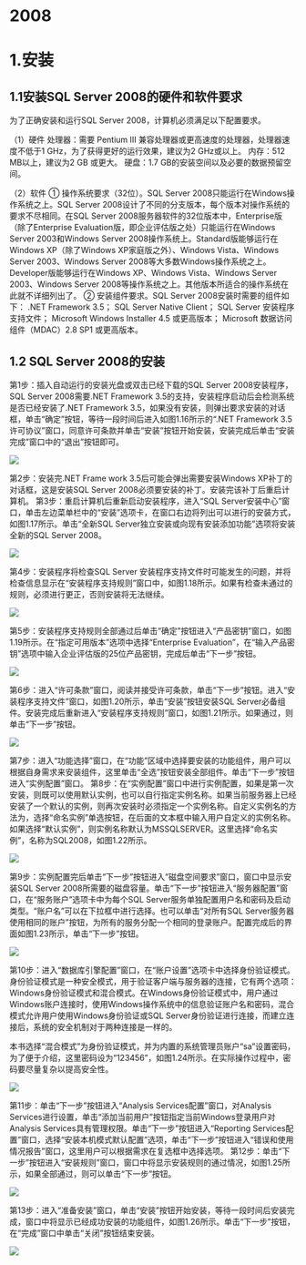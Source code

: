 # 2008

# 1.安装

## 1.1安装SQL Server 2008的硬件和软件要求

为了正确安装和运行SQL Server 2008，计算机必须满足以下配置要求。

（1）硬件
处理器：需要 Pentium III 兼容处理器或更高速度的处理器，处理器速度不低于1 GHz，为了获得更好的运行效果，建议为2 GHz或以上。
内存：512 MB以上，建议为2 GB 或更大。
硬盘：1.7 GB的安装空间以及必要的数据预留空间。

 

（2）软件
① 操作系统要求（32位）。SQL Server 2008只能运行在Windows操作系统之上。SQL Server 2008设计了不同的分支版本，每个版本对操作系统的要求不尽相同。在SQL Server 2008服务器软件的32位版本中，Enterprise版（除了Enterprise Evaluation版，即企业评估版之处）只能运行在Windows Server 2003和Windows Server 2008操作系统上。Standard版能够运行在Windows XP（除了Windows XP家庭版之外）、Windows Vista、Windows Server 2003、Windows Server 2008等大多数Windows操作系统之上。Developer版能够运行在Windows XP、Windows Vista、Windows Server 2003、Windows Server 2008等操作系统之上。其他版本所适合的操作系统在此就不详细列出了。
② 安装组件要求。SQL Server 2008安装时需要的组件如下：
.NET Framework 3.5；
SQL Server Native Client；
SQL Server 安装程序支持文件；
Microsoft Windows Installer 4.5 或更高版本；
Microsoft 数据访问组件（MDAC）2.8 SP1 或更高版本。

 

## 1.2 SQL Server 2008的安装

第1步：插入自动运行的安装光盘或双击已经下载的SQL Server 2008安装程序，SQL Server 2008需要.NET Framework 3.5的支持，安装程序启动后会检测系统是否已经安装了.NET Framework 3.5，如果没有安装，则弹出要求安装的对话框，单击“确定”按钮，等待一段时间后进入如图1.16所示的“.NET Framework 3.5许可协议”窗口，同意许可条款并单击“安装”按钮开始安装，安装完成后单击“安装完成”窗口中的“退出”按钮即可。

 ![](https://img1.zlogs.net/20/20200121213443.png)

 

 

第2步：安装完.NET Frame work 3.5后可能会弹出需要安装Windows XP补丁的对话框，这是安装SQL Server 2008必须要安装的补丁。安装完该补丁后重启计算机。
第3步：重启计算机后重新启动安装程序，进入“SQL Server安装中心”窗口，单击左边菜单栏中的“安装”选项卡，在窗口右边将列出可以进行的安装方式，如图1.17所示。单击“全新SQL Server独立安装或向现有安装添加功能”选项将安装全新的SQL Server 2008。

 ![](https://img1.zlogs.net/20/20200121213444.png)

 

 

第4步：安装程序将检查SQL Server 安装程序支持文件时可能发生的问题，并将检查信息显示在“安装程序支持规则”窗口中，如图1.18所示。如果有检查未通过的规则，必须进行更正，否则安装将无法继续。

 ![](https://img1.zlogs.net/20/20200121213445.png)

 

 

第5步：安装程序支持规则全部通过后单击“确定”按钮进入“产品密钥”窗口，如图1.19所示。在“指定可用版本”选项中选择“Enterprise Evaluation”，在“输入产品密钥”选项中输入企业评估版的25位产品密钥，完成后单击“下一步”按钮。

 ![](https://img1.zlogs.net/20/20200121213446.png)

 

 

第6步：进入“许可条款”窗口，阅读并接受许可条款，单击“下一步”按钮。进入“安装程序支持文件”窗口，如图1.20所示，单击“安装”按钮安装SQL Server必备组件。安装完成后重新进入“安装程序支持规则”窗口，如图1.21所示。如果通过，则单击“下一步”按钮。

 ![](https://img1.zlogs.net/20/20200121213447.png)

 

 

 

第7步：进入“功能选择”窗口，在“功能”区域中选择要安装的功能组件，用户可以根据自身需求来安装组件，这里单击“全选”按钮安装全部组件。单击“下一步”按钮进入“实例配置”窗口。
第8步：在“实例配置”窗口中进行实例配置，如果是第一次安装，则既可以使用默认实例，也可以自行指定实例名称。如果当前服务器上已经安装了一个默认的实例，则再次安装时必须指定一个实例名称。自定义实例名的方法为，选择“命名实例”单选按钮，在后面的文本框中输入用户自定义的实例名称。如果选择“默认实例”，则实例名称默认为MSSQLSERVER。这里选择“命名实例”，名称为SQL2008，如图1.22所示。

 ![](https://img1.zlogs.net/20/20200121213448.png)

 

 

第9步：实例配置完后单击“下一步”按钮进入“磁盘空间要求”窗口，窗口中显示安装SQL Server 2008所需要的磁盘容量。单击“下一步”按钮进入“服务器配置”窗口，在“服务账户”选项卡中为每个SQL Server服务单独配置用户名和密码及启动类型。“账户名”可以在下拉框中进行选择。也可以单击“对所有SQL Server服务器使用相同的账户”按钮，为所有的服务分配一个相同的登录账户。配置完成后的界面如图1.23所示，单击“下一步”按钮。

 ![](https://img1.zlogs.net/20/20200121213449.png)

 

 

第10步：进入“数据库引擎配置”窗口，在“账户设置”选项卡中选择身份验证模式。身份验证模式是一种安全模式，用于验证客户端与服务器的连接，它有两个选项：Windows身份验证模式和混合模式。在Windows身份验证模式中，用户通过Windows账户连接时，使用Windows操作系统中的信息验证账户名和密码，混合模式允许用户使用Windows身份验证或SQL Server身份验证进行连接，而建立连接后，系统的安全机制对于两种连接是一样的。

本书选择“混合模式”为身份验证模式，并为内置的系统管理员账户“sa”设置密码，为了便于介绍，这里密码设为“123456”，如图1.24所示。在实际操作过程中，密码要尽量复杂以提高安全性。

![](https://img1.zlogs.net/20/20200121213450.png)

 

 

第11步：单击“下一步”按钮进入“Analysis Services配置”窗口，对Analysis Services进行设置，单击“添加当前用户”按钮指定当前Windows登录用户对Analysis Services具有管理权限。单击“下一步”按钮进入“Reporting Services配置”窗口，选择“安装本机模式默认配置”选项，单击“下一步”按钮进入“错误和使用情况报告”窗口，这里用户可以根据需求在复选框中选择选项。
第12步：单击“下一步”按钮进入“安装规则”窗口，窗口中将显示安装规则的通过情况，如图1.25所示，如果全部通过，则可以单击“下一步”按钮。

 ![](https://img1.zlogs.net/20/20200121213445.png)

 

 

第13步：进入“准备安装”窗口，单击“安装”按钮开始安装，等待一段时间后安装完成，窗口中将显示已经成功安装的功能组件，如图1.26所示。单击“下一步”按钮，在“完成”窗口中单击“关闭”按钮结束安装。

 ![](https://img1.zlogs.net/20/20200121213451.png)

 